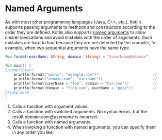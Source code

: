 # Named Arguments

As with most other programming languages (Java, C++, etc.), Kotlin supports passing arguments to methods and
constructors according to the order they are defined.
Kotlin also supports [named arguments](https://kotlinlang.org/docs/reference/functions.html#named-arguments) to allow
clearer invocations and avoid mistakes with the order of arguments. Such mistakes are hard to find because they are not
detected by the compiler, for example, when two sequential arguments have the same type.

```kotlin
fun format(userName: String, domain: String) = "$userName@$domain"

fun main() {
//sampleStart
    println(format("mario", "example.com"))                         // 1
    println(format("domain.com", "username"))                       // 2
    println(format(userName = "foo", domain = "bar.com"))           // 3
    println(format(domain = "frog.com", userName = "pepe"))         // 4
//sampleEnd
}
```

1. Calls a function with argument values.
2. Calls a function with switched arguments. No syntax errors, but the result _domain.com@username_ is incorrect.
3. Calls a function with named arguments.
4. When invoking a function with named arguments, you can specify them in any order you like.
